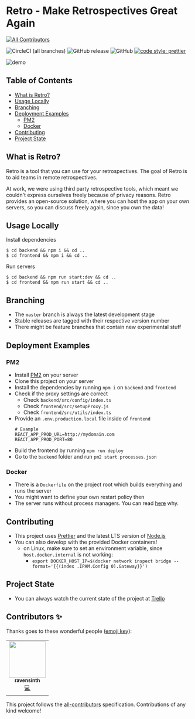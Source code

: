 # Retro - Make Retrospectives Great Again
<!-- ALL-CONTRIBUTORS-BADGE:START - Do not remove or modify this section -->
[![All Contributors](https://img.shields.io/badge/all_contributors-1-orange.svg?style=flat-square)](#contributors-)
<!-- ALL-CONTRIBUTORS-BADGE:END -->

![CircleCI (all branches)](https://img.shields.io/circleci/project/github/yduman/retro.svg?style=flat-square) ![GitHub release](https://img.shields.io/github/release/yduman/retro.svg?style=flat-square) ![GitHub](https://img.shields.io/github/license/yduman/retro.svg?style=flat-square) [![code style: prettier](https://img.shields.io/badge/code_style-prettier-ff69b4.svg?style=flat-square)](https://github.com/prettier/prettier)

![demo](./assets/retro.png)

## Table of Contents

- [What is Retro?](#what-is-retro)
- [Usage Locally](#usage-locally)
- [Branching](#branching)
- [Deployment Examples](#deployment-examples)
  - [PM2](#pm2)
  - [Docker](#docker)
- [Contributing](#contributing)
- [Project State](#project-state)

## What is Retro?

Retro is a tool that you can use for your retrospectives. The goal of Retro is to aid teams in remote retrospectives.

At work, we were using third party retrospective tools, which meant we couldn't express ourselves freely because of privacy reasons. Retro provides an open-source solution, where you can host the app on your own servers, so you can discuss freely again, since you own the data!

## Usage Locally

Install dependencies

```console
$ cd backend && npm i && cd ..
$ cd frontend && npm i && cd ..
```

Run servers

```console
$ cd backend && npm run start:dev && cd ..
$ cd frontend && npm run start && cd ..
```

## Branching

- The `master` branch is always the latest development stage
- Stable releases are tagged with their respective version number
- There might be feature branches that contain new experimental stuff

## Deployment Examples

### PM2

- Install [PM2](https://pm2.keymetrics.io/) on your server
- Clone this project on your server
- Install the dependencies by running `npm i` on `backend` and `frontend`
- Check if the proxy settings are correct
  - Check `backend/src/config/index.ts`
  - Check `frontend/src/setupProxy.js`
  - Check `frontend/src/utils/index.ts`
- Provide an `.env.production.local` file inside of `frontend`
    ```
    # Example
    REACT_APP_PROD_URL=http://mydomain.com
    REACT_APP_PROD_PORT=80
    ```
- Build the frontend by running `npm run deploy`
- Go to the `backend` folder and run `pm2 start processes.json`

### Docker

- There is a `Dockerfile` on the project root which builds everything and runs the server
- You might want to define your own restart policy then
- The server runs without process managers. You can read [here](https://www.docker.com/blog/keep-nodejs-rockin-in-docker/) why.

## Contributing

- This project uses [Prettier](https://prettier.io) and the latest LTS version of [Node.js](https://nodejs.org/en/)
- You can also develop with the provided Docker containers!
  - on Linux, make sure to set an environment variable, since `host.docker.internal` is not working: 
    - `export DOCKER_HOST_IP=$(docker network inspect bridge --format='{{(index .IPAM.Config 0).Gateway}}')`

## Project State

- You can always watch the current state of the project at [Trello](https://trello.com/b/AhEZ0aLs/retro)

## Contributors ✨

Thanks goes to these wonderful people ([emoji key](https://allcontributors.org/docs/en/emoji-key)):

<!-- ALL-CONTRIBUTORS-LIST:START - Do not remove or modify this section -->
<!-- prettier-ignore-start -->
<!-- markdownlint-disable -->
<table>
  <tr>
    <td align="center"><a href="https://github.com/ravensinth"><img src="https://avatars0.githubusercontent.com/u/1155772?v=4" width="100px;" alt=""/><br /><sub><b>ravensinth</b></sub></a><br /><a href="https://github.com/yduman/retro/commits?author=ravensinth" title="Code">💻</a></td>
  </tr>
</table>

<!-- markdownlint-enable -->
<!-- prettier-ignore-end -->
<!-- ALL-CONTRIBUTORS-LIST:END -->

This project follows the [all-contributors](https://github.com/all-contributors/all-contributors) specification. Contributions of any kind welcome!